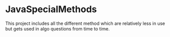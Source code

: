 # JavaSpecialMethods
This project includes all the different method which are relatively less in use but gets used in algo questions from time to time. 
